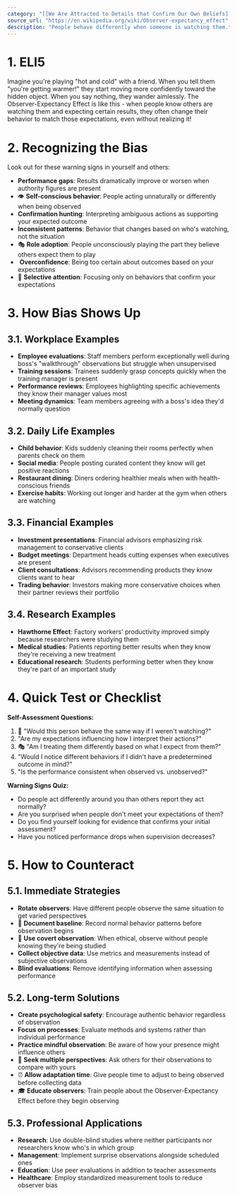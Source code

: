 ```yaml
---
category: "[[We Are Attracted to Details that Confirm Our Own Beliefs]]"
source_url: "https://en.wikipedia.org/wiki/Observer-expectancy_effect"
description: "People behave differently when someone is watching them."
---
```


# 1. ELI5

Imagine you're playing "hot and cold" with a friend. When you tell them "you're getting warmer!" they start moving more confidently toward the hidden object. When you say nothing, they wander aimlessly. The Observer-Expectancy Effect is like this - when people know others are watching them and expecting certain results, they often change their behavior to match those expectations, even without realizing it!

# 2. Recognizing the Bias

Look out for these warning signs in yourself and others:

- **Performance gaps**: Results dramatically improve or worsen when authority figures are present
- 👁️ **Self-conscious behavior**: People acting unnaturally or differently when being observed
- **Confirmation hunting**: Interpreting ambiguous actions as supporting your expected outcome
- **Inconsistent patterns**: Behavior that changes based on who's watching, not the situation
- 🎭 **Role adoption**: People unconsciously playing the part they believe others expect them to play
- ️ **Overconfidence**: Being too certain about outcomes based on your expectations
- 🤔 **Selective attention**: Focusing only on behaviors that confirm your expectations

# 3. How Bias Shows Up

## 3.1. Workplace Examples

- **Employee evaluations**: Staff members perform exceptionally well during boss's "walkthrough" observations but struggle when unsupervised
- **Training sessions**: Trainees suddenly grasp concepts quickly when the training manager is present
- **Performance reviews**: Employees highlighting specific achievements they know their manager values most
- **Meeting dynamics**: Team members agreeing with a boss's idea they'd normally question

## 3.2. Daily Life Examples

- **Child behavior**: Kids suddenly cleaning their rooms perfectly when parents check on them
- **Social media**: People posting curated content they know will get positive reactions
- **Restaurant dining**: Diners ordering healthier meals when with health-conscious friends
- **Exercise habits**: Working out longer and harder at the gym when others are watching

## 3.3. Financial Examples

- **Investment presentations**: Financial advisors emphasizing risk management to conservative clients
- **Budget meetings**: Department heads cutting expenses when executives are present
- **Client consultations**: Advisors recommending products they know clients want to hear
- **Trading behavior**: Investors making more conservative choices when their partner reviews their portfolio

## 3.4. Research Examples

- **Hawthorne Effect**: Factory workers' productivity improved simply because researchers were studying them
- **Medical studies**: Patients reporting better results when they know they're receiving a new treatment
- **Educational research**: Students performing better when they know they're part of an important study

# 4. Quick Test or Checklist

**Self-Assessment Questions:**
1. 🤔 "Would this person behave the same way if I weren't watching?"
2. "Are my expectations influencing how I interpret their actions?"
3. 🎭 "Am I treating them differently based on what I expect from them?"
4. "Would I notice different behaviors if I didn't have a predetermined outcome in mind?"
5. "Is the performance consistent when observed vs. unobserved?"

**Warning Signs Quiz:**
- Do people act differently around you than others report they act normally?
- Are you surprised when people don't meet your expectations of them?
- Do you find yourself looking for evidence that confirms your initial assessment?
- Have you noticed performance drops when supervision decreases?

# 5. How to Counteract

## 5.1. Immediate Strategies

- **Rotate observers**: Have different people observe the same situation to get varied perspectives
- 📝 **Document baseline**: Record normal behavior patterns before observation begins
- 🎥 **Use covert observation**: When ethical, observe without people knowing they're being studied
- **Collect objective data**: Use metrics and measurements instead of subjective observations
- **Blind evaluations**: Remove identifying information when assessing performance

## 5.2. Long-term Solutions

- **Create psychological safety**: Encourage authentic behavior regardless of observation
- **Focus on processes**: Evaluate methods and systems rather than individual performance
- **Practice mindful observation**: Be aware of how your presence might influence others
- 💬 **Seek multiple perspectives**: Ask others for their observations to compare with yours
- ⏰ **Allow adaptation time**: Give people time to adjust to being observed before collecting data
- 🎓 **Educate observers**: Train people about the Observer-Expectancy Effect before they begin observing

## 5.3. Professional Applications

- **Research**: Use double-blind studies where neither participants nor researchers know who's in which group
- **Management**: Implement surprise observations alongside scheduled ones
- **Education**: Use peer evaluations in addition to teacher assessments
- **Healthcare**: Employ standardized measurement tools to reduce observer bias

